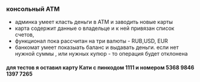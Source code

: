 ### консольный АТМ

- админка умеет класть деньги в АТМ и заводить новые карты
- карта содержит данные о владельце и к ней привязан список счетов, 
- функционал пока рассчитан на три валюты - RUB,USD, EUR
- банкомат умеет показыать баланс и выдавать деньги. если нет нужной суммы , или нужных купюр - то операция будет отклонена

#### для тестов я оставил карту Кати с пинкодом 1111 и номером 5368 9846 1397 7265

